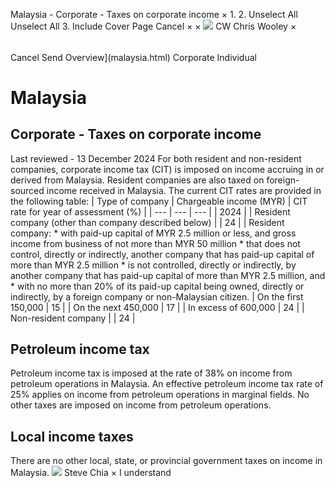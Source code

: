 Malaysia - Corporate - Taxes on corporate income
×
1.
2.
Unselect All
Unselect All
3.
Include Cover Page
Cancel
×
×
![](-/media/world-wide-tax-summaries/attachments/global---chris-wooley.ashx%3Frev=ac5e5f3223b34096b1afc2a6009c7320&revision=ac5e5f32-23b3-4096-b1af-c2a6009c7320&hash=859B7ADC84DC2CBEC9760E9E6EE7DE6D0A8BFCDF)
CW
Chris Wooley
×
######
Cancel
Send
Overview](malaysia.html)
Corporate
Individual
# Malaysia
## Corporate - Taxes on corporate income
Last reviewed - 13 December 2024
For both resident and non-resident companies, corporate income tax (CIT) is imposed on income accruing in or derived from Malaysia. Resident companies are also taxed on foreign-sourced income received in Malaysia. The current CIT rates are provided in the following table:
| Type of company | Chargeable income (MYR) | CIT rate for year of assessment (%) |
| --- | --- | --- |
| 2024 |
| Resident company (other than company described below) |  | 24 |
| Resident company:   * with paid-up capital of MYR 2.5 million or less, and gross income from business of not more than MYR 50 million * that does not control, directly or indirectly, another company that has paid-up capital of more than MYR 2.5 million * is not controlled, directly or indirectly, by another company that has paid-up capital of more than MYR 2.5 million, and * with no more than 20% of its paid-up capital being owned, directly or indirectly, by a foreign company or non-Malaysian citizen. | On the first 150,000 | 15 |
| On the next 450,000 | 17 |
| In excess of 600,000 | 24 |
| Non-resident company |  | 24 |
## Petroleum income tax
Petroleum income tax is imposed at the rate of 38% on income from petroleum operations in Malaysia. An effective petroleum income tax rate of 25% applies on income from petroleum operations in marginal fields. No other taxes are imposed on income from petroleum operations.
## Local income taxes
There are no other local, state, or provincial government taxes on income in Malaysia.
![](-/media/world-wide-tax-summaries/malaysiasteve-chiastevechiasqjpg20241212012724686.ashx%3Frev=19756e5d7f9c4aed89aee4f9db5fcd22&revision=19756e5d-7f9c-4aed-89ae-e4f9db5fcd22&hash=9CB90707118F80BE4DD1C35CB65470D28EC77A79)
Steve Chia
×
I understand